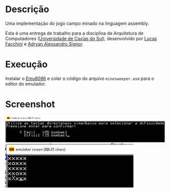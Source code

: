 # Descrição #

Uma implementação do jogo campo minado na linguagem assembly.

Esta é uma entrega de trabalho para a disciplina de Arquitetura de Computadores ([Universidade de Caxias do Sul](https://www.ucs.br/)), desenvolvido por [Lucas Facchini](https://github.com/lucasfacchini) e [Adryan Alessandro Signor](https://github.com/AdryanSignor).

# Execução #

Instalar o [Emu8086](https://emu8086-microprocessor-emulator.en.softonic.com/) e colar o código do arquivo `minesweeper.asm` para o editor do emulador.

# Screenshot #

![Screenshot 1](screenshot1.png)
![Screenshot 2](screenshot2.png)
